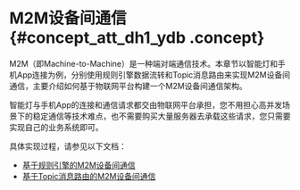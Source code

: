 # M2M设备间通信 {#concept_att_dh1_ydb .concept}

M2M（即Machine-to-Machine）是一种端对端通信技术。本章节以智能灯和手机App连接为例，分别使用规则引擎数据流转和Topic消息路由来实现M2M设备间通信，主要介绍如何基于物联网平台构建一个M2M设备间通信架构。

智能灯与手机App的连接和通信请求都交由物联网平台承担，您不用担心高并发场景下的稳定通信等技术难点，也不需要购买大量服务器去承载这些请求，您只需要实现自己的业务系统即可。

具体实现过程，请参见以下文档：

-   [基于规则引擎的M2M设备间通信](cn.zh-CN/最佳实践/M2M设备间通信/基于规则引擎的M2M设备间通信.md#)
-   [基于Topic消息路由的M2M设备间通信](cn.zh-CN/最佳实践/M2M设备间通信/基于Topic路由服务的M2M设备间通信.md#)

